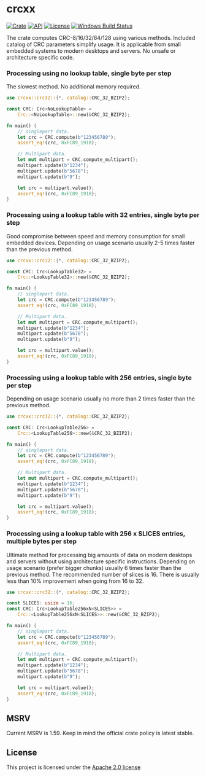 # crcxx

[![Crate](https://img.shields.io/crates/v/crcxx.svg)](https://crates.io/crates/crcxx)
[![API](https://docs.rs/crcxx/badge.svg)](https://docs.rs/crcxx)
[![License](https://img.shields.io/badge/license-Apache--2.0-blue.svg)](LICENSE)
[![Windows Build Status](https://ci.appveyor.com/api/projects/status/loj512o2qo6q0rwg?svg=true)](https://ci.appveyor.com/project/khrs/crcxx)

The crate computes CRC-8/16/32/64/128 using various methods. Included catalog of CRC parameters simplify usage.
It is applicable from small embedded systems to modern desktops and servers. No unsafe or architecture specific code.

### Processing using no lookup table, single byte per step

The slowest method. No additional memory required.

```rust
use crcxx::crc32::{*, catalog::CRC_32_BZIP2};

const CRC: Crc<NoLookupTable> =
    Crc::<NoLookupTable>::new(&CRC_32_BZIP2);

fn main() {
    // singlepart data.
    let crc = CRC.compute(b"123456789");
    assert_eq!(crc, 0xFC89_1918);

    // Multipart data.
    let mut multipart = CRC.compute_multipart();
    multipart.update(b"1234");
    multipart.update(b"5678");
    multipart.update(b"9");

    let crc = multipart.value();
    assert_eq!(crc, 0xFC89_1918);
}
```

### Processing using a lookup table with 32 entries, single byte per step

Good compromise between speed and memory consumption for small embedded devices.
Depending on usage scenario usually 2-5 times faster than the previous method.

```rust
use crcxx::crc32::{*, catalog::CRC_32_BZIP2};

const CRC: Crc<LookupTable32> =
    Crc::<LookupTable32>::new(&CRC_32_BZIP2);

fn main() {
    // singlepart data.
    let crc = CRC.compute(b"123456789");
    assert_eq!(crc, 0xFC89_1918);

    // Multipart data.
    let mut multipart = CRC.compute_multipart();
    multipart.update(b"1234");
    multipart.update(b"5678");
    multipart.update(b"9");

    let crc = multipart.value();
    assert_eq!(crc, 0xFC89_1918);
}
```

### Processing using a lookup table with 256 entries, single byte per step

Depending on usage scenario usually no more than 2 times faster than the previous method.

```rust
use crcxx::crc32::{*, catalog::CRC_32_BZIP2};

const CRC: Crc<LookupTable256> =
    Crc::<LookupTable256>::new(&CRC_32_BZIP2);

fn main() {
    // singlepart data.
    let crc = CRC.compute(b"123456789");
    assert_eq!(crc, 0xFC89_1918);

    // Multipart data.
    let mut multipart = CRC.compute_multipart();
    multipart.update(b"1234");
    multipart.update(b"5678");
    multipart.update(b"9");

    let crc = multipart.value();
    assert_eq!(crc, 0xFC89_1918);
}
```

### Processing using a lookup table with 256 x SLICES entries, multiple bytes per step

Ultimate method for processing big amounts of data on modern desktops and servers without using architecture
specific instructions. Depending on usage scenario (prefer bigger chunks) usually 6 times faster than the previous method.
The recommended number of slices is 16. There is usually less than 10% improvement when going from 16 to 32.

```rust
use crcxx::crc32::{*, catalog::CRC_32_BZIP2};

const SLICES: usize = 16;
const CRC: Crc<LookupTable256xN<SLICES>> =
    Crc::<LookupTable256xN<SLICES>>::new(&CRC_32_BZIP2);

fn main() {
    // singlepart data.
    let crc = CRC.compute(b"123456789");
    assert_eq!(crc, 0xFC89_1918);

    // Multipart data.
    let mut multipart = CRC.compute_multipart();
    multipart.update(b"1234");
    multipart.update(b"5678");
    multipart.update(b"9");

    let crc = multipart.value();
    assert_eq!(crc, 0xFC89_1918);
}
```

## MSRV

Current MSRV is 1.59. Keep in mind the official crate policy is latest stable.

## License

This project is licensed under the [Apache 2.0 license](LICENSE)
